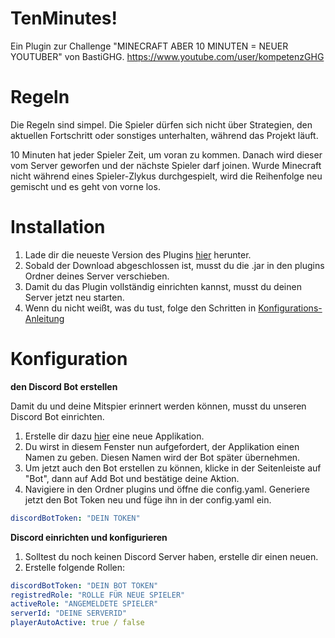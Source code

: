 # TenMinutes!
Ein Plugin zur Challenge "MINECRAFT ABER 10 MINUTEN = NEUER YOUTUBER" von BastiGHG.
https://www.youtube.com/user/kompetenzGHG

# Regeln
Die Regeln sind simpel. Die Spieler dürfen sich nicht über Strategien, den aktuellen Fortschritt oder sonstiges unterhalten, während das Projekt läuft.

10 Minuten hat jeder Spieler Zeit, um voran zu kommen. Danach wird dieser vom Server geworfen und der nächste Spieler darf joinen.
Wurde Minecraft nicht während eines Spieler-Zlykus durchgespielt, wird die Reihenfolge neu gemischt und es geht von vorne los.

# Installation
1. Lade dir die neueste Version des Plugins [hier](https://github.com/LittleKing205/TenMinutesPlugin/releases) herunter.
2. Sobald der Download abgeschlossen ist, musst du die .jar in den plugins Ordner deines Server verschieben.
3. Damit du das Plugin vollständig einrichten kannst, musst du deinen Server jetzt neu starten.
4. Wenn du nicht weißt, was du tust, folge den Schritten in [Konfigurations-Anleitung](https://github.com/LittleKing205/TenMinutesPlugin/blob/master/README.md#konfiguration)

# Konfiguration
**den Discord Bot erstellen**

Damit du und deine Mitspier erinnert werden können, musst du unseren Discord Bot einrichten.
1. Erstelle dir dazu [hier](https://discord.com/developers/applications) eine neue Applikation.
2. Du wirst in diesem Fenster nun aufgefordert, der Applikation einen Namen zu geben. Diesen Namen wird der Bot später übernehmen.
3. Um jetzt auch den Bot erstellen zu können, klicke in der Seitenleiste auf "Bot", dann auf Add Bot und bestätige deine Aktion.
4. Navigiere in den Ordner plugins und öffne die config.yaml. Generiere jetzt den Bot Token neu und füge ihn in der config.yaml ein.
```yaml
discordBotToken: "DEIN TOKEN"
```
**Discord einrichten und konfigurieren**

1. Solltest du noch keinen Discord Server haben, erstelle dir einen neuen.
2. Erstelle folgende Rollen:


```yaml
discordBotToken: "DEIN BOT TOKEN"
registredRole: "ROLLE FÜR NEUE SPIELER"
activeRole: "ANGEMELDETE SPIELER"
serverId: "DEINE SERVERID"
playerAutoActive: true / false
```
